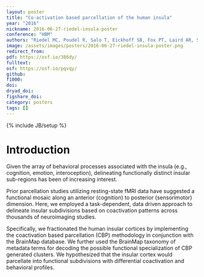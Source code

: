 ```yaml
---
layout: poster
title: "Co-activation based parcellation of the human insula"
year: "2016"
nickname: 2016-06-27-riedel-insula-poster
conference: "HBM"
authors: "Riedel MC, Poudel R, Salo T, Eickhoff SB, Fox PT, Laird AR, Sutherland MT"
image: /assets/images/posters/2016-06-27-riedel-insula-poster.png
redirect_from:
pdf: https://osf.io/386dy/
fulltext:
osf: https://osf.io/pqvqy/
github:
f1000:
doi:
dryad_doi:
figshare_doi:
category: posters
tags: []
---
```

{% include JB/setup %}

# Introduction

Given the array of behavioral processes associated with the insula (e.g., cognition, emotion, interoception), delineating functionally distinct insular sub-regions has been of increasing interest.

Prior parcellation studies utilizing resting-state fMRI data have suggested a functional mosaic along an anterior (cognition) to posterior (sensorimotor) dimension. Here, we employed a task-dependent, data driven approach to delineate insular subdivisions based on coactivation patterns across thousands of neuroimaging studies.

Specifically, we fractionated the human insular cortices by implementing the coactivation based parcellation (CBP) methodology in conjunction with the BrainMap database. We further used the BrainMap taxonomy of metadata terms for decoding the possible functional specialization of CBP generated clusters. We hypothesized that the insular cortex would parcellate into functional subdivisions with differential coactivation and behavioral profiles.
